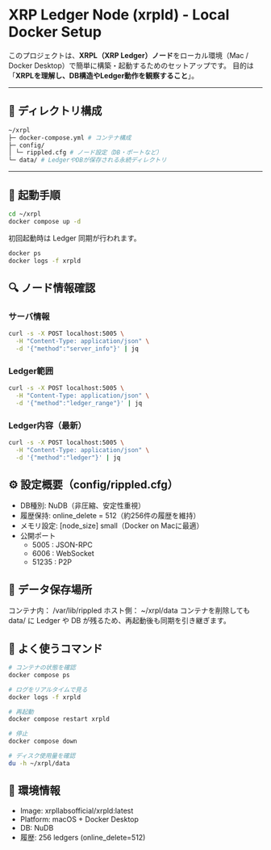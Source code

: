 # XRP Ledger Node (xrpld) - Local Docker Setup

このプロジェクトは、**XRPL（XRP Ledger）ノード**をローカル環境（Mac / Docker Desktop）で簡単に構築・起動するためのセットアップです。
目的は「**XRPLを理解し、DB構造やLedger動作を観察すること**」。

---

## 📁 ディレクトリ構成

```bash
~/xrpl
├─ docker-compose.yml # コンテナ構成
├─ config/
│ └─ rippled.cfg # ノード設定（DB・ポートなど）
└─ data/ # LedgerやDBが保存される永続ディレクトリ
```

---

## 🚀 起動手順

```bash
cd ~/xrpl
docker compose up -d
```

初回起動時は Ledger 同期が行われます。
```bash
docker ps
docker logs -f xrpld
```

## 🔍 ノード情報確認
### サーバ情報
```bash
curl -s -X POST localhost:5005 \
  -H "Content-Type: application/json" \
  -d '{"method":"server_info"}' | jq
```

### Ledger範囲
```bash
curl -s -X POST localhost:5005 \
  -H "Content-Type: application/json" \
  -d '{"method":"ledger_range"}' | jq
```

### Ledger内容（最新）
```bash
curl -s -X POST localhost:5005 \
  -H "Content-Type: application/json" \
  -d '{"method":"ledger"}' | jq
```

## ⚙️ 設定概要（config/rippled.cfg）
- DB種別: NuDB（非圧縮、安定性重視）
- 履歴保持: online_delete = 512（約256件の履歴を維持）
- メモリ設定: [node_size] small（Docker on Macに最適）
- 公開ポート
  - 5005 : JSON-RPC
  - 6006 : WebSocket
  - 51235 : P2P

## 💾 データ保存場所
コンテナ内： /var/lib/rippled
ホスト側： ~/xrpl/data
コンテナを削除しても data/ に Ledger や DB が残るため、再起動後も同期を引き継ぎます。

## 🧰 よく使うコマンド

```bash
# コンテナの状態を確認
docker compose ps

# ログをリアルタイムで見る
docker logs -f xrpld

# 再起動
docker compose restart xrpld

# 停止
docker compose down

# ディスク使用量を確認
du -h ~/xrpl/data
```

## 🧩 環境情報
- Image: xrpllabsofficial/xrpld:latest
- Platform: macOS + Docker Desktop
- DB: NuDB
- 履歴: 256 ledgers (online_delete=512)
